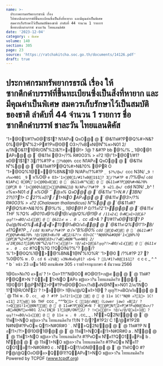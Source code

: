 ```yaml
---
name: >-
  ประกาศกรมทรัพยากรธรณี เรื่อง
  ให้ซากดึกดำบรรพ์ที่ขึ้นทะเบียนซึ่งเป็นสิ่งที่หายาก และมีคุณค่าเป็นพิเศษ
  สมควรเก็บรักษาไว้เป็นสมบัติของชาติ ลำดับที่ 44 จำนวน 1 รายการ
  ชื่อซากดึกดำบรรพ์ ชาละวัน ไทยแลนดิคัส
date: '2023-12-04'
category: ง พิเศษ
volume: 140
section: 305
page: 23
source: 'https://ratchakitcha.soc.go.th/documents/14126.pdf'
draft: true
---
```


# ประกาศกรมทรัพยากรธรณี เรื่อง ให้ซากดึกดำบรรพ์ที่ขึ้นทะเบียนซึ่งเป็นสิ่งที่หายาก และมีคุณค่าเป็นพิเศษ สมควรเก็บรักษาไว้เป็นสมบัติของชาติ ลำดับที่ 44 จำนวน 1 รายการ ชื่อซากดึกดำบรรพ์ ชาละวัน ไทยแลนดิคัส

'1>@01/#1?พ0@1$1? N1APอ QหO@ @  ํ @&11พ์#?P@Q%#>N&?0%@PN'็%2>P#?Pห@0@ O3>/?คBคN@N'็%พ>N01 2/ค/1NO&1?1@R/ON'็%2/&?!>อ@!> 3ํ@ ? &#?P bb ํ@%/% _ 1@0@1 APอ@ @  ํ @&11พ์ @3>/?% R#0O3% > ค?2 !@/'1>@01/#1?พ0@1$1? 3/?%#?P `e ?%0@0% `ccc N1APอ QหO@ @  ํ @&11พ์ N'็%@ @  ํ @&11พ์#?P@Q%#>N&?0% @PR O '1>@0Q%1@>@%BN&1@ N/APอ/?%#?P `_ $?%/@ค/ `ccc N3N/ _`9 !อ%พ>N01 _9`  ห%O@ `e O3>'1>@01/#1?พ0@1$1? 3/?%#?P `e /?%@ค/ `cdd N1APอ OOR'1>@0QหO@ @  ํ @&11พ์N'็%@ @  ํ @&11พ์#?P@Q%#>N&?0% @PR O '1>@0Q%1@>@%BN&1@ N/APอ/?%#?P _9 พ21.@ค/ `cdd N3N/ _b^ !อ%พ>N01 __d  ห%O@ `` ํ@ห% QหO@ @  ํ @&11พ์ '1>N.# / 3BN/ 2?!/์/?1> C 2?%ห3? / 1>NO APอ@ @  ํ @&11พ์ @3>/?% R#0O3% > ค?2 (Chalawan thailandicus) N'็%@ @  ํ @&11พ์#?P@Q%#>N&?0% ํ@%/% _ 1@0@1 P 0/?1ห?2'1>ํ@@ @  ํ @&11พ์ THF %?Q% อ@0?0อํ@%@!@/ค/@/Q%/@!1@ `d /11ค2อ OหNพ1>1@&?ญญ?!>คBO/ค1อ@ @  ํ @&11พ์ พ . 0 . `cc_ อ$>& ? 1/#1?พ0@1$1? P 0ค/@/NหO%อ&อค>11/@1คBO/ค1อ@ @  ํ @&11พ์ Q%@1'1>B/ค1?Q#?P _ / `cdd N/APอ/?%#?P `a />"B%@0% `cdd @QหO@ @  ํ @&11พ์#?P@Q%#>N&?0% !@/1@03>Nอ?0 คB2/&?!> O3>1C'"N@0O%&#O@0'1>@0%?Q @PN'็%2>P#?Pห@0@O3>/?คBคN@N'็%พ>N01 2/ค/1NO&1?1@R/ON'็%2/&?!>อ@!> !@/พ1>1@&?ญญ?!>คBO/ค1อ@ @  ํ @&11พ์ พ . 0 . `cc_ #?Q%?Q !?QO!N/?%"? @/?%'1>@0Q%1@>@%BN&1@N'็%!O%R' '1>@0  /?%#?P 27 ?%0@0% พ . 0 . `cd 6 อ1%B ห3NอNพOญ01? อ$>& ? 1/#1?พ0@1$1? ` c c c _ ^ ^ ^ b ` หน้า 23 เลม 140 ตอนพิเศษ 305 ง ราชกิจจานุเบกษา 4 ธันวาคม 2566

1@0ล>Nอ?0 ค>ส/ ? !> Oล>1?!"N@0O #O@0!1>ก@ศ @ @  ํ @ 11พ์#?P@Q#>N ? 0อ 1>NO APอ ช@ล>ว?น ไทยแลนดิค?ส ํ@/ _ 1@0@1 @PN!็2>P#?Pห@0@Oล>/?คBคN@N!็พ>N01 2/ค/1NO 1?1@R/ON!็2/ ? !>อ@!> !@/ค/@/Qพ1>1@ ? ญญ?!>คBO/ค1อ@ @  ํ @ 11พ์ พ . 0 . `cc_ ลํ@ ? #?P 1ห?2!1>ํ@ @ @  ํ @ 11พ์ 1C!"N@0 ล?1> 1C!พ11 2?ฐ@ bb THF `ccc _ ^^^b` 1> C 1@/ลN@ (Lower jaw) คB2/ ? !>Q@1!1>@0N!็@ @  ํ @ 11พ์#?P@Q#>N ? 0@PN!็2>P#?Pห@0@Oล>/?คBคN@N!็พ>N01 2/ค/1NO 1?1@R/ON!็2/ ? !>อ@!> !@/ค/@/Qพ1>1@ ? ญญ?!>คBO/ค1อ@ @  ํ @ 11พ์ พ . 0 . `cc_ _ . N!็>Q2N/@ @  ํ @ 11พ์1>NO ช@ล>ว?น ไทยแลนดิค?ส !?/N ? 0/?#?P2/ C 1์/@#?P2B N#N@#?PคOพ Q!1>N#0R#0 ` . N!็>Q2N/@ @  ํ @ 11พ์#?P N  อ!1>/?!>@10@1@@ @  ํ @ 11พ์1>NOอ!1>N#0R#0 a . N!็@ @  ํ @ 11พ์1>NO ช@ล>ว?น ไทยแลนดิค?ส #?PคOพ N!็ค1?QO1อPล b . N!็@ @  ํ @ 11พ์1>NO ช@ล>ว?น ไทยแลนดิค?ส #?PคOพ N!็ค1?QO1อ!1>N#0R#0 c . N!็>Q!?/อ0N@@ @  ํ @ 11พ์!OO #?Pํ@/@QOอO@อ>Q@1!?QAPอ1>NO ช@ล>ว?น ไทยแลนดิค?ส Powered by TCPDF (www.tcpdf.org)
